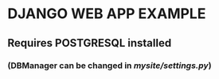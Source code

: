 # DJANGO WEB APP EXAMPLE
## Requires POSTGRESQL installed
### (DBManager can be changed in _mysite/settings.py_)
